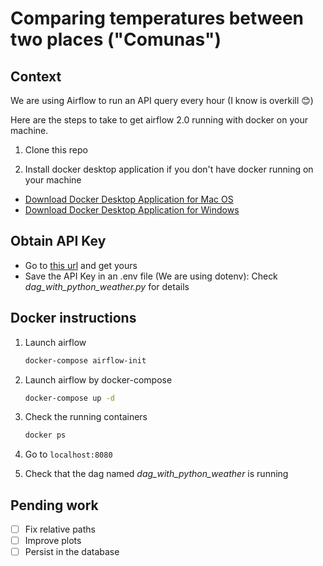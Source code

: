 # Comparing temperatures between two places ("Comunas")

## Context

We are using Airflow to run an API query every hour (I know is overkill 😊)

Here are the steps to take to get airflow 2.0 running with docker on your machine. 
1. Clone this repo

1. Install docker desktop application if you don't have docker running on your machine
- [Download Docker Desktop Application for Mac OS](https://hub.docker.com/editions/community/docker-ce-desktop-mac)
- [Download Docker Desktop Application for Windows](https://hub.docker.com/editions/community/docker-ce-desktop-windows)

## Obtain API Key

- Go to [this url](https://www.weatherapi.com/) and get yours
- Save the API Key in an .env file (We are using dotenv): Check *dag_with_python_weather.py* for details 

## Docker instructions

1. Launch airflow 
   ```bash
   docker-compose airflow-init
   ```
   
2. Launch airflow by docker-compose
    ```bash
    docker-compose up -d
    ```

3. Check the running containers
    ```bash
    docker ps
    ```

4. Go to `localhost:8080`

5. Check that the dag named *dag_with_python_weather* is running

## Pending work

- [ ] Fix relative paths
- [ ] Improve plots
- [ ] Persist in the database
